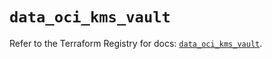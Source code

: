 # `data_oci_kms_vault`

Refer to the Terraform Registry for docs: [`data_oci_kms_vault`](https://registry.terraform.io/providers/oracle/oci/7.19.0/docs/data-sources/kms_vault).
